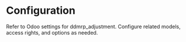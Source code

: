 # Configuration

Refer to Odoo settings for ddmrp_adjustment. Configure related models, access rights, and options as needed.
